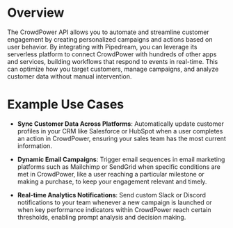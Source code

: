 # Overview

The CrowdPower API allows you to automate and streamline customer engagement by creating personalized campaigns and actions based on user behavior. By integrating with Pipedream, you can leverage its serverless platform to connect CrowdPower with hundreds of other apps and services, building workflows that respond to events in real-time. This can optimize how you target customers, manage campaigns, and analyze customer data without manual intervention.

# Example Use Cases

- **Sync Customer Data Across Platforms**: Automatically update customer profiles in your CRM like Salesforce or HubSpot when a user completes an action in CrowdPower, ensuring your sales team has the most current information.

- **Dynamic Email Campaigns**: Trigger email sequences in email marketing platforms such as Mailchimp or SendGrid when specific conditions are met in CrowdPower, like a user reaching a particular milestone or making a purchase, to keep your engagement relevant and timely.

- **Real-time Analytics Notifications**: Send custom Slack or Discord notifications to your team whenever a new campaign is launched or when key performance indicators within CrowdPower reach certain thresholds, enabling prompt analysis and decision making.
